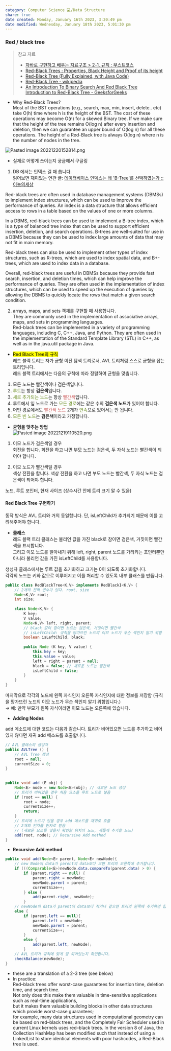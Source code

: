 ```yaml
---  
category: Computer Science 💻/Data Structure  
share: true  
date created: Monday, January 16th 2023, 3:20:49 pm  
date modified: Wednesday, January 18th 2023, 5:01:30 pm  
---  
```

  
### Red / black tree  
> 참고 자료  
> - [자바로 구현하고 배우는 자료구조 > 2-1. 규칙 : 부스트코스](https://www.boostcourse.org/cs204/lecture/626067?isDesc=false)  
> - [Red-Black Trees : Properties, Black Height and Proof of its height](https://www.codesdope.com/course/data-structures-red-black-trees/)  
> - [Red-Black Tree (Fully Explained, with Java Code)](https://www.happycoders.eu/algorithms/red-black-tree-java/)  
> - [Red-Black Tree - wikipedia](https://en.wikipedia.org/wiki/Red%E2%80%93black_tree)  
> - [An Introduction To Binary Search And Red Black Tree](https://www.topcoder.com/thrive/articles/An%20Introduction%20to%20Binary%20Search%20and%20Red-Black%20Trees)  
> [Introduction to Red-Black Tree - GeeksforGeeks](https://www.geeksforgeeks.org/introduction-to-red-black-tree/)  
  
  
- Why Red-Black Trees?  
Most of the BST operations (e.g., search, max, min, insert, delete.. etc) take O(h) time where h is the height of the BST. The cost of these operations may become O(n) for a skewed Binary tree. If we make sure that the height of the tree remains O(log n) after every insertion and deletion, then we can guarantee an upper bound of O(log n) for all these operations. The height of a Red-Black tree is always O(log n) where n is the number of nodes in the tree.   
  
![Pasted image 20221220152814.png](../../assets/img/Pasted%20image%2020221220152814.png)  
  
  
  
  
- 실제로 어떻게 쓰이는지 궁금해서 구글링  
1. DB 에서는 인덱스 걸 때 씁니다.  
읽어보면 재미있는 연관 글: [데이터베이스 인덱스는 왜 'B-Tree'를 선택하였는가 :: 이뇽의세상](https://helloinyong.tistory.com/296)  
  
Red-black trees are often used in database management systems (DBMSs) to implement index structures, which can be used to improve the performance of queries. An index is a data structure that allows efficient access to rows in a table based on the values of one or more columns.  
  
In a DBMS, red-black trees can be used to implement a B-tree index, which is a type of balanced tree index that can be used to support efficient insertion, deletion, and search operations. B-trees are well-suited for use in a DBMS because they can be used to index large amounts of data that may not fit in main memory.  
  
Red-black trees can also be used to implement other types of index structures, such as R-trees, which are used to index spatial data, and B+-trees, which are used to index data in a database.  
  
Overall, red-black trees are useful in DBMSs because they provide fast search, insertion, and deletion times, which can help improve the performance of queries. They are often used in the implementation of index structures, which can be used to speed up the execution of queries by allowing the DBMS to quickly locate the rows that match a given search condition.  
  
2. arrays, maps, and sets 객체를 구현할 때 사용합니다.   
   They are commonly used in the implementation of associative arrays, maps, and sets in programming languages.  
  Red-black trees can be implemented in a variety of programming languages, including C, C++, Java, and Python. They are often used in the implementation of the Standard Template Library (STL) in C++, as well as in the java.util package in Java.  
  
- <mark class="yellow">Red Black Tree의 규칙</mark>  
레드 블랙 트리는 자가 균형 이진 탐색 트리로서, AVL 트리처럼 스스로 균형을 잡는 트리입니다.   
레드 블랙 트리에서는 다음의 규칙에 따라 정렬하여 균형을 맞춥니다.  
  
1. 모든 노드는 빨간색이나 검은색입니다.  
2. <font style="color:olivedrab">루트</font>는 항상 **검은색**입니다.  
3. <font style="color:olivedrab">새로 추가되는 노드</font>는 항상 <font style="color:indianred">빨간색</font>입니다.  
4. 루트에서 잎 노드로 가는 <font style="color:olivedrab">모든 경로</font>에는 같은 수의 **검은색 노드**가 있어야 합니다.  
5. 어떤 경로에서도 <font style="color:indianred">빨간색 노드</font> 2개가 <font style="color:olivedrab">연속</font>으로 있어서는 안 됩니다.  
6. <font style="color:olivedrab">모든 빈 노드</font>는 **검은색**이라고 가정합니다.  
  
- **균형을 맞추는 방법**  
![Pasted image 20221219110520.png](../../assets/img/Pasted%20image%2020221219110520.png)  
1) 이모 노드가 검은색일 경우  
회전을 합니다. 회전을 하고 나면 부모 노드는 검은색, 두 자식 노드는 빨간색이 되어야 합니다.  
   
2) 이모 노드가 빨간색일 경우  
색상 전환을 합니다. 색상 전환을 하고 나면 부모 노드는 빨간색, 두 자식 노드는 검은색이 되어야 합니다.  
  
노드, 루트 포인터, 현재 사이즈 (상수시간 안에 트리 크기 알 수 있음)  
#### Red Black Tree 구현하기  
동작 방식은 AVL 트리와 거의 동일합니다. 단, isLeftChild가 추가되기 때문에 이를 고려해주어야 합니다.  
  
- **클래스**  
레드 블랙 트리 클래스는 불리언 값을 가진 black로 참이면 검은색, 거짓이면 빨간색을 표시합니다.   
그리고 이모 노드를 알아내기 위해 left, right, parent 노드를 가리키는 포인터뿐만 아니라 불리언 값을 가진 isLeftChild를 사용합니다.  
  
생성자 클래스에서는 루트 값을 초기화하고 크기는 0이 되도록 초기화합니다.  
각각의 노드는 키와 값으로 이루어지고 이를 처리할 수 있도록 내부 클래스를 만듭니다.  
  
  
```java  
public class RedBlackTree<K,V> implements RedBlackI<K,V> {  
	// 2개의 전역 변수가 있다. root, size  
	Node<K,V> root;   
	int size;  
	  
	class Node<K,V> {  
		K key;  
		V value;  
		Node<K,V> left, right, parent;  
		// black 값이 참이면 노드는 검은색, 거짓이면 빨간색  
		// isLeftChild: 규칙을 망가뜨린 노드의 이모 노드가 무슨 색인지 알기 위함  
		boolean isLeftChild, black;   
		  
		public Node (K key, V value) {  
			this.key = key;  
			this.value = value;  
			left = right = parent = null;  
			black = false; // 새로운 노드는 빨간색  
			isLeftChild = false;   
		}  
	}  
}  
```  
  
마지막으로 각각의 노드에 왼쪽 자식인지 오른쪽 자식인지에 대한 정보를 저장함 (규칙을 망가뜨린 노드의 이모 노드가 무슨 색인지 알기 위함입니다.)   
→ 예: 만약 부모가 왼쪽 자식이라면 이모 노드는 오른쪽에 있습니다.  
  
- **Adding Nodes**    
  
add 메소드에 대한 코드는 다음과 같습니다. 트리가 비어있으면 노드를 추가하고 비어있지 않다면 재귀 add 메소드를 호출합니다.  
```java  
// AVL 클래스의 생성자  
public AVLTree () {  
	// AVL Tree 생성  
	root = null;  
	currentSize = 0;  
}  
  
  
public void add (E obj) {  
	Node<E> node = new Node<E>(obj); // 새로운 노드 생성  
	// 트리가 비어있을 경우 처음 요소를 루트 노드로 넣음  
	if (root == null) {  
		root = node;  
		currentSize++;  
		return;  
	}  
	// 트리에 노드가 있을 경우 add 메소드를 재귀로 호출  
	// 2개의 인자를 인자로 받음   
	// (새로운 요소를 넣을지 확인할 위치의 노드, 새롭게 추가할 노드)  
	add(root, node); // Recursive Add method  
}  
```  
  
- **Recursive Add method**  
```java  
public void add(Node<E> parent, Node<E> newNode){  
	// new Node의 data가 parent의 data보다 크면 트리의 오른쪽에 추가합니다.  
	if (((Comparable<E>)newNode.data.compareTo(parent.data) > 0) {  
		if (parent.right == null) {  
			parent.right = newNode;  
			newNode.parent = parent;  
			currentSize++;  
		} else {  
			add(parent.right, newNode);  
		}  
	// newNode의 data가 parent의 data보다 작거나 같으면 트리의 왼쪽에 추가하면 됩니다.  
	else {  
		if (parent.left == null){  
			parent.left = newNode;  
			newNode.parent = parent;  
			currentSize++;  
		}  
		else {  
			add(parent.left, newNode);  
		}  
	// AVL 트리가 규칙에 맞게 잘 되어있는지 확인합니다.  
	checkBalance(newNode);  
}  
```  
  
  
  
  
- these are a translation of a 2-3 tree (see below)  
- In practice:  
	Red–black trees offer worst-case guarantees for insertion time, deletion time, and search time.  
	Not only does this make them valuable in time-sensitive applications such as real-time applications,  
	but it makes them valuable building blocks in other data structures which provide worst-case guarantees;  
	for example, many data structures used in computational geometry can be based on red–black trees, and the Completely Fair Scheduler used in current Linux kernels uses red–black trees. In the version 8 of Java, the Collection HashMap has been modified such that instead of using a LinkedList to store identical elements with poor hashcodes, a Red-Black tree is used.  
  
  
